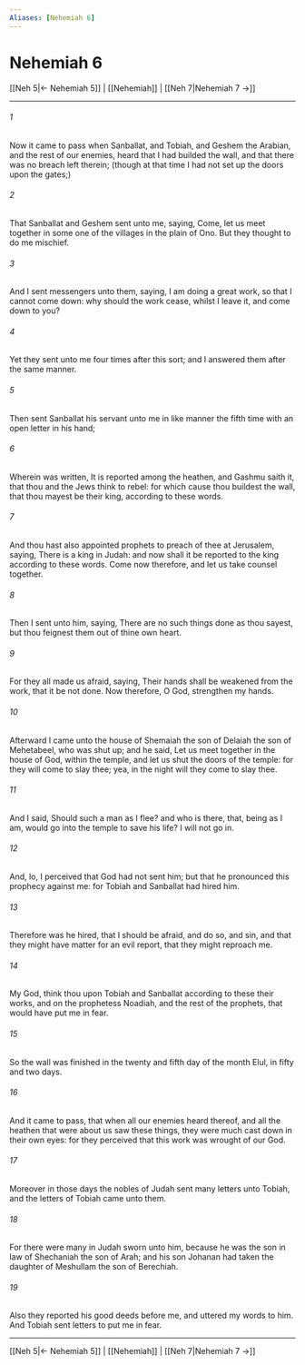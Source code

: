 ```yaml
---
Aliases: [Nehemiah 6]
---
```

# Nehemiah 6

[[Neh 5|← Nehemiah 5]] | [[Nehemiah]] | [[Neh 7|Nehemiah 7 →]]
***



###### 1 
Now it came to pass when Sanballat, and Tobiah, and Geshem the Arabian, and the rest of our enemies, heard that I had builded the wall, and that there was no breach left therein; (though at that time I had not set up the doors upon the gates;) 

###### 2 
That Sanballat and Geshem sent unto me, saying, Come, let us meet together in some one of the villages in the plain of Ono. But they thought to do me mischief. 

###### 3 
And I sent messengers unto them, saying, I am doing a great work, so that I cannot come down: why should the work cease, whilst I leave it, and come down to you? 

###### 4 
Yet they sent unto me four times after this sort; and I answered them after the same manner. 

###### 5 
Then sent Sanballat his servant unto me in like manner the fifth time with an open letter in his hand; 

###### 6 
Wherein was written, It is reported among the heathen, and Gashmu saith it, that thou and the Jews think to rebel: for which cause thou buildest the wall, that thou mayest be their king, according to these words. 

###### 7 
And thou hast also appointed prophets to preach of thee at Jerusalem, saying, There is a king in Judah: and now shall it be reported to the king according to these words. Come now therefore, and let us take counsel together. 

###### 8 
Then I sent unto him, saying, There are no such things done as thou sayest, but thou feignest them out of thine own heart. 

###### 9 
For they all made us afraid, saying, Their hands shall be weakened from the work, that it be not done. Now therefore, O God, strengthen my hands. 

###### 10 
Afterward I came unto the house of Shemaiah the son of Delaiah the son of Mehetabeel, who was shut up; and he said, Let us meet together in the house of God, within the temple, and let us shut the doors of the temple: for they will come to slay thee; yea, in the night will they come to slay thee. 

###### 11 
And I said, Should such a man as I flee? and who is there, that, being as I am, would go into the temple to save his life? I will not go in. 

###### 12 
And, lo, I perceived that God had not sent him; but that he pronounced this prophecy against me: for Tobiah and Sanballat had hired him. 

###### 13 
Therefore was he hired, that I should be afraid, and do so, and sin, and that they might have matter for an evil report, that they might reproach me. 

###### 14 
My God, think thou upon Tobiah and Sanballat according to these their works, and on the prophetess Noadiah, and the rest of the prophets, that would have put me in fear. 

###### 15 
So the wall was finished in the twenty and fifth day of the month Elul, in fifty and two days. 

###### 16 
And it came to pass, that when all our enemies heard thereof, and all the heathen that were about us saw these things, they were much cast down in their own eyes: for they perceived that this work was wrought of our God. 

###### 17 
Moreover in those days the nobles of Judah sent many letters unto Tobiah, and the letters of Tobiah came unto them. 

###### 18 
For there were many in Judah sworn unto him, because he was the son in law of Shechaniah the son of Arah; and his son Johanan had taken the daughter of Meshullam the son of Berechiah. 

###### 19 
Also they reported his good deeds before me, and uttered my words to him. And Tobiah sent letters to put me in fear.

***
[[Neh 5|← Nehemiah 5]] | [[Nehemiah]] | [[Neh 7|Nehemiah 7 →]]
